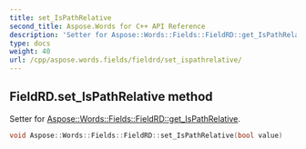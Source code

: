 ```yaml
---
title: set_IsPathRelative
second_title: Aspose.Words for C++ API Reference
description: 'Setter for Aspose::Words::Fields::FieldRD::get_IsPathRelative.'
type: docs
weight: 40
url: /cpp/aspose.words.fields/fieldrd/set_ispathrelative/
---
```

## FieldRD.set_IsPathRelative method


Setter for [Aspose::Words::Fields::FieldRD::get_IsPathRelative](../get_ispathrelative/).

```cpp
void Aspose::Words::Fields::FieldRD::set_IsPathRelative(bool value)
```

